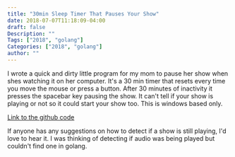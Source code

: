 ```yaml
---
title: "30min Sleep Timer That Pauses Your Show"
date: 2018-07-07T11:18:09-04:00
draft: false
Description: ""
Tags: ["2018", "golang"]
Categories: ["2018", "golang"]
author: ""
---
```



I wrote a quick and dirty little program for my mom to pause her show when shes watching it on her computer. It's a 30 min timer that resets every time you move the mouse or press a button. After 30 minutes of inactivity it presses the spacebar key pausing the show.  It can't tell if your show is playing or not so it could start your show too. This is windows based only.

[Link to the github code](https://github.com/TDogVoid/SleepTimerPauseShow)

If anyone has any suggestions on how to detect if a show is still playing, I'd love to hear it.  I was thinking of detecting if audio was being played but couldn't find one in golang.